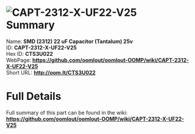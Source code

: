 
![CAPT-2312-X-UF22-V25](https://github.com/oomlout/oomlout-OOMP/blob/master/parts/CAPT-2312-X-UF22-V25/CAPT-2312-X-UF22-V25_420.jpg)   
Summary
=================
  
Name: __SMD (2312) 22 uF Capacitor (Tantalum) 25v__    
ID: __CAPT-2312-X-UF22-V25__   
Hex ID: __CTS3U022__   
WebPage: __https://github.com/oomlout/oomlout-OOMP/wiki/CAPT-2312-X-UF22-V25__   
Short URL: __http://oom.lt/CTS3U022__   

Full Details
==========================
Full summary of this part can be found in the wiki:   
__https://github.com/oomlout/oomlout-OOMP/wiki/CAPT-2312-X-UF22-V25__    

